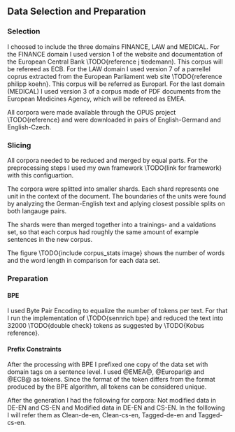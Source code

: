 ## Data Selection and Preparation
### Selection
I choosed to include the three domains FINANCE, LAW and MEDICAL.
For the FINANCE domain I used version 1 of the website and documentation of the European Central Bank \TODO{reference j tiedemann). This corpus will be refereed as ECB.
For the LAW domain I used version 7 of a parrellel coprus extracted from the European Parliament web site \TODO{reference philipp koehn}. This corpus will be referred as Europarl.
For the last domain (MEDICAL) I used version 3 of a corpus made of PDF documents from the European Medicines Agency, which will be refereed as EMEA.

All corpora were made available through the OPUS project \TODO{reference} and were downloaded in pairs of English-Germand and English-Czech.

### Slicing
All corpora needed to be reduced and merged by equal parts.
For the preprocessing steps I used my own framework \TODO{link for framework} with this configuartion.

The corpora were splitted into smaller shards. Each shard represents one unit in the context of the document.
The boundaries of the units were found by analyzing the German-English text and aplying closest possible splits on both langauge pairs.

The shards were than merged together into a trainings- and a valdations set, so that each corpus had roughly the same amount of example sentences in the new corpus.

The figure \TODO{include corpus_stats image} shows the number of words and the word length in comparison for each data set.

### Preparation
#### BPE
I used Byte Pair Encoding to equalize the number of tokens per text.
For that I run the implementation of \TODO{sennrich bpe} and reduced the text into 32000 \TODO{double check} tokens as suggested by \TODO{Kobus reference}.

#### Prefix Constraints
After the processing with BPE I prefixed one copy of the data set with domain tags on a sentence level.
I used @EMEA@, @Europarl@ and @ECB@ as tokens.
Since the format of the token differs from the format produced by the BPE algorithm, all tokens can be considered unique.

After the generation I had the following for corpora: Not modified data in DE-EN and CS-EN and Modified data in DE-EN and CS-EN.
In the folllowing I will refer them as Clean-de-en, Clean-cs-en, Tagged-de-en and Tagged-cs-en.
